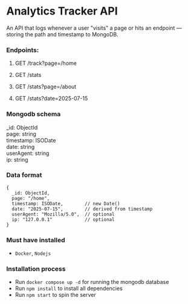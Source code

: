 # Analytics Tracker API

 An API that logs whenever a user "visits" a page or hits an endpoint — storing the path and timestamp to MongoDB.

### Endpoints:

1. GET /track?page=/home

2. GET /stats 

3. GET /stats?page=/about

4. GET /stats?date=2025-07-15



### Mongodb schema

_id: ObjectId <br />
page: string <br />
timestamp: ISODate <br />
date: string <br />
userAgent: string <br />
ip: string <br />

### Data format 

```
{
  _id: ObjectId,
  page: "/home",
  timestamp: ISODate,        // new Date()
  date: "2025-07-15",        // derived from timestamp
  userAgent: "Mozilla/5.0",  // optional
  ip: "127.0.0.1"            // optional
}
```

### Must have installed
- `Docker`, `Nodejs`

### Installation process

- Run `docker compose up -d` for running the mongodb database
- Run `npm install` to install all dependencies
- Run `npm start` to spin the server

